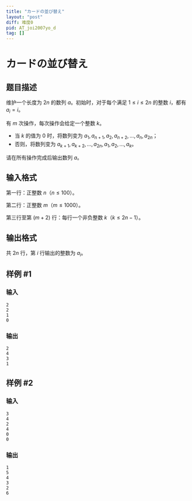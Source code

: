 ```yaml
---
title: "カードの並び替え"
layout: "post"
diff: 难度0
pid: AT_joi2007yo_d
tag: []
---
```


# カードの並び替え

## 题目描述

维护一个长度为 $2n$ 的数列 $a$。初始时，对于每个满足 $1 \le i \le 2n$ 的整数 $i$，都有 $a_i=i$。

有 $m$ 次操作，每次操作会给定一个整数 $k$。
- 当 $k$ 的值为 $0$ 时，将数列变为 $a_1,a_{n+1},a_2,a_{n+2},...,a_n,a_{2n}$；
- 否则，将数列变为 $a_{k+1},a_{k+2},...,a_{2n},a_1,a_2,...,a_k$。

请在所有操作完成后输出数列 $a$。

## 输入格式

第一行：正整数 $n$（$n \le 100$）。

第二行：正整数 $m$（$m \le 1000$）。

第三行至第 $(m+2)$ 行：每行一个非负整数 $k$（$k \le 2n-1$）。

## 输出格式

共 $2n$ 行，第 $i$ 行输出的整数为 $a_i$。

## 样例 #1

### 输入

```
2
2
1
0
```

### 输出

```
2
4
3
1
```

## 样例 #2

### 输入

```
3
4
2
4
0
0
```

### 输出

```
1
5
4
3
2
6
```

